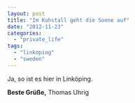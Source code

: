 ```yaml
---
layout: post
title: "Im Kuhstall geht die Sonne auf"
date: "2012-11-23"
categories: 
  - "private_life"
tags: 
  - "linkoping"
  - "sweden"
---
```


Ja, so ist es hier in Linköping.

**Beste Grüße,** Thomas Uhrig
